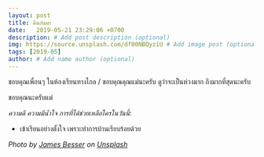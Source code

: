 ```yaml
---
layout: post
title: คืนถัดมา
date:   2019-05-21 23:29:06 +0700
description: # Add post description (optional)
img: https://source.unsplash.com/df80NBQyziU # Add image post (optional)
tags: [2019-05]
author: # Add name author (optional)
---
```

ขอบคุณเพื่อนๆ ในห้องเรียนทางไกล / ขอบคุณคุณแม่นะครับ ดูว่าจะเป็นห่วงมาก ถึงมากที่สุดนะครับ

ขอบคุณนะครับแม่ <i class="fa fa-child" style="color:plum"></i>

*ความดี ความมีน้ำใจ การที่ได้ช่วยเหลือใครในวันนี้*:
- เข้าเรียนอย่างตั้งใจ เพราะทำการบ้านเรียบร้อยด้วย

*Photo by [James Besser](https://unsplash.com/@jcbesser) on [Unsplash](https://unsplash.com)*

